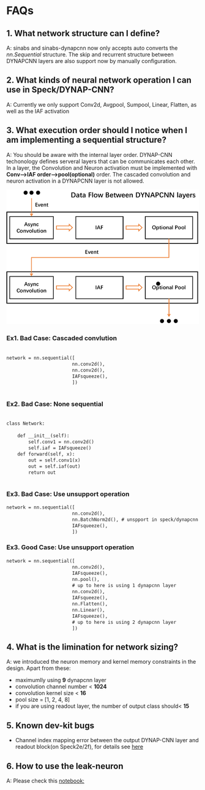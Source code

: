 # FAQs

## 1. What network structure can I define?
A: sinabs and sinabs-dynapcnn now only accepts auto converts the *nn.Sequential* structure. The skip and recurrent structure between DYNAPCNN layers are also support now by manually configuration.

## 2. What kinds of neural network operation I can use in Speck/DYNAP-CNN?
A: Currently we only support Conv2d, Avgpool, Sumpool, Linear, Flatten, as well as the IAF activation

## 3. What execution order should I notice when I am implementing a sequential structure?
A: You should be aware with the internal layer order. DYNAP-CNN techonology defines serveral layers that can be communicates each other. In a layer, the Convolution and Neuron activation must be implemented with **Conv-->IAF order-->pool(optional)** order. The cascaded convolution and neuron activation in a DYNAPCNN layer is not allowed.

![dataflow](../_static/Overview/dataflow_layers.png)

### Ex1. Bad Case: Cascaded convlution
```

network = nn.sequential([
                        nn.conv2d(),
                        nn.conv2d(),
                        IAFsqueeze(),
                        ])
                    
```
### Ex2. Bad Case: None sequential
```

class Network:
    
    def __init__(self):
        self.conv1 = nn.conv2d()
        self.iaf = IAFsqueeze()
    def forward(self, x):
        out = self.conv1(x)
        out = self.iaf(out)
        return out
                    
```

### Ex3. Bad Case: Use unsupport operation

```
network = nn.sequential([
                        nn.conv2d(),
                        nn.BatchNorm2d(), # unspport in speck/dynapcnn
                        IAFsqueeze(),
                        ])
```

### Ex3. Good Case: Use unsupport operation

```
network = nn.sequential([
                        nn.conv2d(),
                        IAFsqueeze(),
                        nn.pool(),
                        # up to here is using 1 dynapcnn layer
                        nn.conv2d(),
                        IAFsqueeze(),
                        nn.Flatten(),
                        nn.Linear(),
                        IAFsqueeze(),
                        # up to here is using 2 dynapcnn layer
                        ])
```


## 4. What is the limination for network sizing?
A: we introduced the neuron memory and kernel memory constraints in the design. Apart from these:
* maximumlly using **9** dynapcnn layer
* convolution channel number < **1024**
* convolution kernel size < **16**
* pool size = [1, 2, 4, 8]
* if you are using readout layer, the number of output class should< **15**

## 5. Known dev-kit bugs

* Channel index mapping error between the output DYNAP-CNN layer and readout block(on Speck2e/2f), for details see [here](https://synsense.gitlab.io/sinabs-dynapcnn/notebooks/using_readout_layer.html)


## 6. How to use the leak-neuron

A: Please check this [notebook:](./leak_neuron.ipynb)